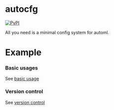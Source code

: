 # autocfg
[![PyPI](https://img.shields.io/pypi/v/autocfg.svg)](https://pypi.python.org/pypi/autocfg)

All you need is a minimal config system for automl.

# Example

### Basic usages

See [basic usage](examples/basics.ipynb)

### Version control

See [version control](examples/versioning.ipynb)
